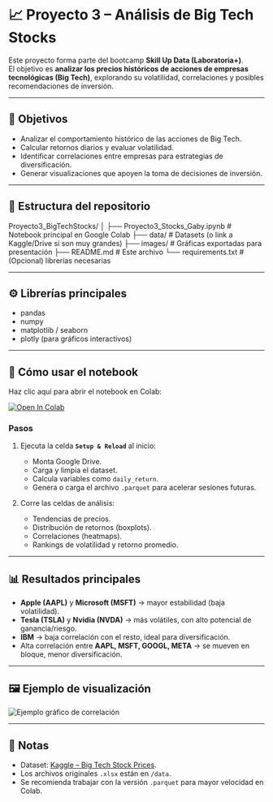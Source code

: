 # 📈 Proyecto 3 – Análisis de Big Tech Stocks

Este proyecto forma parte del bootcamp **Skill Up Data (Laboratoria+)**.  
El objetivo es **analizar los precios históricos de acciones de empresas tecnológicas (Big Tech)**, explorando su volatilidad, correlaciones y posibles recomendaciones de inversión.

---

## 🎯 Objetivos
- Analizar el comportamiento histórico de las acciones de Big Tech.  
- Calcular retornos diarios y evaluar volatilidad.  
- Identificar correlaciones entre empresas para estrategias de diversificación.  
- Generar visualizaciones que apoyen la toma de decisiones de inversión.  

---

## 📂 Estructura del repositorio
Proyecto3_BigTechStocks/
│
├── Proyecto3_Stocks_Gaby.ipynb   # Notebook principal en Google Colab
├── data/                         # Datasets (o link a Kaggle/Drive si son muy grandes)
├── images/                       # Gráficas exportadas para presentación
├── README.md                     # Este archivo
└── requirements.txt              # (Opcional) librerías necesarias

---

## ⚙️ Librerías principales
- pandas  
- numpy  
- matplotlib / seaborn  
- plotly (para gráficos interactivos)  

---

## 🚀 Cómo usar el notebook
Haz clic aquí para abrir el notebook en Colab:  

[![Open In Colab](https://colab.research.google.com/assets/colab-badge.svg)](https://colab.research.google.com/github/PosiTriOnix/BigTechStocks/blob/main/Stocks.ipynb)

### Pasos
1. Ejecuta la celda **`Setup & Reload`** al inicio:  
   - Monta Google Drive.  
   - Carga y limpia el dataset.  
   - Calcula variables como `daily_return`.  
   - Genera o carga el archivo `.parquet` para acelerar sesiones futuras.  

2. Corre las celdas de análisis:  
   - Tendencias de precios.  
   - Distribución de retornos (boxplots).  
   - Correlaciones (heatmaps).  
   - Rankings de volatilidad y retorno promedio.  

---

## 📊 Resultados principales
- **Apple (AAPL)** y **Microsoft (MSFT)** → mayor estabilidad (baja volatilidad).  
- **Tesla (TSLA)** y **Nvidia (NVDA)** → más volátiles, con alto potencial de ganancia/riesgo.  
- **IBM** → baja correlación con el resto, ideal para diversificación.  
- Alta correlación entre **AAPL, MSFT, GOOGL, META** → se mueven en bloque, menor diversificación.  

---

## 🖼️ Ejemplo de visualización
![Ejemplo gráfico de correlación](images/correlacion.png)

---

## 📝 Notas
- Dataset: [Kaggle – Big Tech Stock Prices](https://www.kaggle.com/).  
- Los archivos originales `.xlsx` están en `/data`.  
- Se recomienda trabajar con la versión `.parquet` para mayor velocidad en Colab.  

